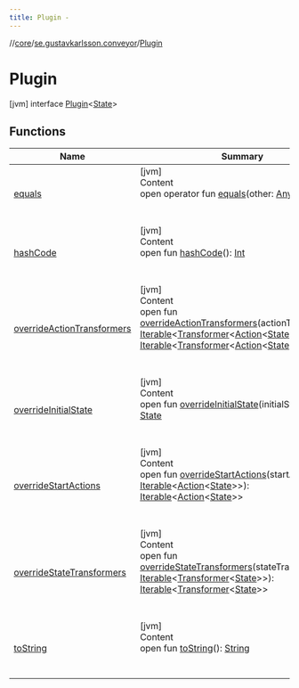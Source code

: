 ```yaml
---
title: Plugin -
---
```

//[core](../../index.md)/[se.gustavkarlsson.conveyor](../index.md)/[Plugin](index.md)



# Plugin  
 [jvm] interface [Plugin](index.md)<[State](index.md)>   


## Functions  
  
|  Name|  Summary| 
|---|---|
| <a name="kotlin/Any/equals/#kotlin.Any?/PointingToDeclaration/"></a>[equals](../-updatable-state-flow/index.md#%5Bkotlin%2FAny%2Fequals%2F%23kotlin.Any%3F%2FPointingToDeclaration%2F%5D%2FFunctions%2F223044804)| <a name="kotlin/Any/equals/#kotlin.Any?/PointingToDeclaration/"></a>[jvm]  <br>Content  <br>open operator fun [equals](../-updatable-state-flow/index.md#%5Bkotlin%2FAny%2Fequals%2F%23kotlin.Any%3F%2FPointingToDeclaration%2F%5D%2FFunctions%2F223044804)(other: [Any](https://kotlinlang.org/api/latest/jvm/stdlib/kotlin/-any/index.html)?): [Boolean](https://kotlinlang.org/api/latest/jvm/stdlib/kotlin/-boolean/index.html)  <br><br><br>
| <a name="kotlin/Any/hashCode/#/PointingToDeclaration/"></a>[hashCode](../-updatable-state-flow/index.md#%5Bkotlin%2FAny%2FhashCode%2F%23%2FPointingToDeclaration%2F%5D%2FFunctions%2F223044804)| <a name="kotlin/Any/hashCode/#/PointingToDeclaration/"></a>[jvm]  <br>Content  <br>open fun [hashCode](../-updatable-state-flow/index.md#%5Bkotlin%2FAny%2FhashCode%2F%23%2FPointingToDeclaration%2F%5D%2FFunctions%2F223044804)(): [Int](https://kotlinlang.org/api/latest/jvm/stdlib/kotlin/-int/index.html)  <br><br><br>
| <a name="se.gustavkarlsson.conveyor/Plugin/overrideActionTransformers/#kotlin.collections.Iterable[se.gustavkarlsson.conveyor.Transformer[se.gustavkarlsson.conveyor.Action[TypeParam(bounds=[kotlin.Any?])]]]/PointingToDeclaration/"></a>[overrideActionTransformers](override-action-transformers.md)| <a name="se.gustavkarlsson.conveyor/Plugin/overrideActionTransformers/#kotlin.collections.Iterable[se.gustavkarlsson.conveyor.Transformer[se.gustavkarlsson.conveyor.Action[TypeParam(bounds=[kotlin.Any?])]]]/PointingToDeclaration/"></a>[jvm]  <br>Content  <br>open fun [overrideActionTransformers](override-action-transformers.md)(actionTransformers: [Iterable](https://kotlinlang.org/api/latest/jvm/stdlib/kotlin.collections/-iterable/index.html)<[Transformer](../-transformer/index.md)<[Action](../-action/index.md)<[State](index.md)>>>): [Iterable](https://kotlinlang.org/api/latest/jvm/stdlib/kotlin.collections/-iterable/index.html)<[Transformer](../-transformer/index.md)<[Action](../-action/index.md)<[State](index.md)>>>  <br><br><br>
| <a name="se.gustavkarlsson.conveyor/Plugin/overrideInitialState/#TypeParam(bounds=[kotlin.Any?])/PointingToDeclaration/"></a>[overrideInitialState](override-initial-state.md)| <a name="se.gustavkarlsson.conveyor/Plugin/overrideInitialState/#TypeParam(bounds=[kotlin.Any?])/PointingToDeclaration/"></a>[jvm]  <br>Content  <br>open fun [overrideInitialState](override-initial-state.md)(initialState: [State](index.md)): [State](index.md)  <br><br><br>
| <a name="se.gustavkarlsson.conveyor/Plugin/overrideStartActions/#kotlin.collections.Iterable[se.gustavkarlsson.conveyor.Action[TypeParam(bounds=[kotlin.Any?])]]/PointingToDeclaration/"></a>[overrideStartActions](override-start-actions.md)| <a name="se.gustavkarlsson.conveyor/Plugin/overrideStartActions/#kotlin.collections.Iterable[se.gustavkarlsson.conveyor.Action[TypeParam(bounds=[kotlin.Any?])]]/PointingToDeclaration/"></a>[jvm]  <br>Content  <br>open fun [overrideStartActions](override-start-actions.md)(startActions: [Iterable](https://kotlinlang.org/api/latest/jvm/stdlib/kotlin.collections/-iterable/index.html)<[Action](../-action/index.md)<[State](index.md)>>): [Iterable](https://kotlinlang.org/api/latest/jvm/stdlib/kotlin.collections/-iterable/index.html)<[Action](../-action/index.md)<[State](index.md)>>  <br><br><br>
| <a name="se.gustavkarlsson.conveyor/Plugin/overrideStateTransformers/#kotlin.collections.Iterable[se.gustavkarlsson.conveyor.Transformer[TypeParam(bounds=[kotlin.Any?])]]/PointingToDeclaration/"></a>[overrideStateTransformers](override-state-transformers.md)| <a name="se.gustavkarlsson.conveyor/Plugin/overrideStateTransformers/#kotlin.collections.Iterable[se.gustavkarlsson.conveyor.Transformer[TypeParam(bounds=[kotlin.Any?])]]/PointingToDeclaration/"></a>[jvm]  <br>Content  <br>open fun [overrideStateTransformers](override-state-transformers.md)(stateTransformers: [Iterable](https://kotlinlang.org/api/latest/jvm/stdlib/kotlin.collections/-iterable/index.html)<[Transformer](../-transformer/index.md)<[State](index.md)>>): [Iterable](https://kotlinlang.org/api/latest/jvm/stdlib/kotlin.collections/-iterable/index.html)<[Transformer](../-transformer/index.md)<[State](index.md)>>  <br><br><br>
| <a name="kotlin/Any/toString/#/PointingToDeclaration/"></a>[toString](../-updatable-state-flow/index.md#%5Bkotlin%2FAny%2FtoString%2F%23%2FPointingToDeclaration%2F%5D%2FFunctions%2F223044804)| <a name="kotlin/Any/toString/#/PointingToDeclaration/"></a>[jvm]  <br>Content  <br>open fun [toString](../-updatable-state-flow/index.md#%5Bkotlin%2FAny%2FtoString%2F%23%2FPointingToDeclaration%2F%5D%2FFunctions%2F223044804)(): [String](https://kotlinlang.org/api/latest/jvm/stdlib/kotlin/-string/index.html)  <br><br><br>

